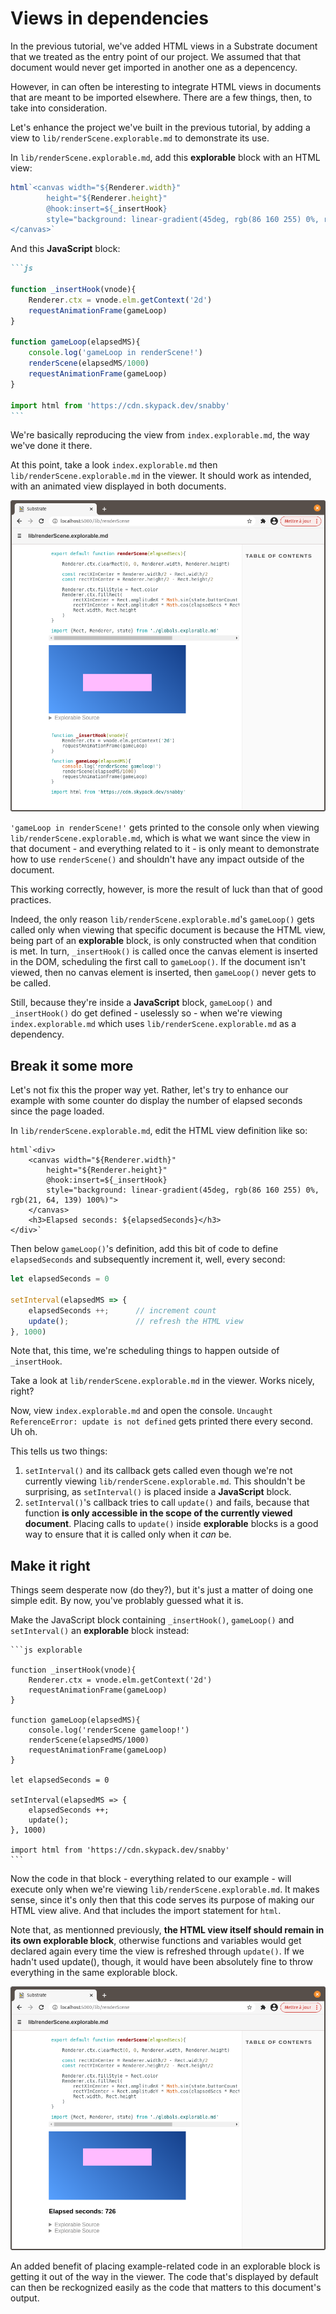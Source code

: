 # Views in dependencies

In the previous tutorial, we've added HTML views in a Substrate document that we treated as the entry point of our project. We assumed that that document would never get imported in another one as a depencency.

However, in can often be interesting to integrate HTML views in documents that are meant to be imported elsewhere. There are a few things, then, to take into consideration.

Let's enhance the project we've built in the previous tutorial, by adding a view to `lib/renderScene.explorable.md` to demonstrate its use.

In `lib/renderScene.explorable.md`, add this **explorable** block with an HTML view:

```js explorable
html`<canvas width="${Renderer.width}"
        height="${Renderer.height}"
        @hook:insert=${_insertHook}
        style="background: linear-gradient(45deg, rgb(86 160 255) 0%, rgb(21, 64, 139) 100%)">
</canvas>`
```

And this **JavaScript** block:

~~~md
```js

function _insertHook(vnode){
    Renderer.ctx = vnode.elm.getContext('2d')
    requestAnimationFrame(gameLoop)
}

function gameLoop(elapsedMS){
    console.log('gameLoop in renderScene!')
    renderScene(elapsedMS/1000)
    requestAnimationFrame(gameLoop)
}

import html from 'https://cdn.skypack.dev/snabby'
```
~~~

We're basically reproducing the view from `index.explorable.md`, the way we've done it there.

At this point, take a look `index.explorable.md` then `lib/renderScene.explorable.md` in the viewer. It should work as intended, with an animated view displayed in both documents.

![An image](./views-in-dependencies-1.png)

`'gameLoop in renderScene!'` gets printed to the console only when viewing `lib/renderScene.explorable.md`, which is what we want since the view in that document - and everything related to it - is only meant to demonstrate how to use `renderScene()` and shouldn't have any impact outside of the document.

This working correctly, however, is more the result of luck than that of good practices.

Indeed, the only reason `lib/renderScene.explorable.md`'s `gameLoop()` gets called only when viewing that specific document is because the HTML view, being part of an **explorable** block, is only constructed when that condition is met. In turn, `_insertHook()` is called once the canvas element is inserted in the DOM, scheduling the first call to `gameLoop()`. If the document isn't viewed, then no canvas element is inserted, then `gameLoop()` never gets to be called.

Still, because they're inside a **JavaScript** block, `gameLoop()` and `_insertHook()` do get defined - uselessly so - when we're viewing `index.explorable.md` which uses `lib/renderScene.explorable.md` as a dependency.

## Break it some more

Let's not fix this the proper way yet. Rather, let's try to enhance our example with some counter do display the number of elapsed seconds since the page loaded.

In `lib/renderScene.explorable.md`, edit the HTML view definition like so:
```js{1,7-8}
html`<div>
    <canvas width="${Renderer.width}"
        height="${Renderer.height}"
        @hook:insert=${_insertHook}
        style="background: linear-gradient(45deg, rgb(86 160 255) 0%, rgb(21, 64, 139) 100%)">
    </canvas>
    <h3>Elapsed seconds: ${elapsedSeconds}</h3>
</div>`
```

Then below `gameLoop()`'s definition, add this bit of code to define `elapsedSeconds` and subsequently increment it, well, every second:

```js
let elapsedSeconds = 0

setInterval(elapsedMS => {
    elapsedSeconds ++;      // increment count
    update();               // refresh the HTML view
}, 1000)
```

Note that, this time, we're scheduling things to happen outside of `_insertHook`.

Take a look at `lib/renderScene.explorable.md` in the viewer. Works nicely, right?

Now, view `index.explorable.md` and open the console. `Uncaught ReferenceError: update is not defined` gets printed there every second. Uh oh.

This tells us two things:

1. `setInterval()` and its callback gets called even though we're not currently viewing `lib/renderScene.explorable.md`. This shouldn't be surprising, as `setInterval()` is placed inside a **JavaScript** block.
2. `setInterval()`'s callback tries to call `update()` and fails, because that function **is only accessible in the scope of the currently viewed document**. Placing calls to `update()` inside **explorable** blocks is a good way to ensure that it is called only when it _can_ be.

## Make it right

Things seem desperate now (do they?), but it's just a matter of doing one simple edit. By now, you've problably guessed what it is.

Make the JavaScript block containing `_insertHook()`, `gameLoop()` and `setInterval()` an **explorable** block instead:

~~~md{1}
```js explorable

function _insertHook(vnode){
    Renderer.ctx = vnode.elm.getContext('2d')
    requestAnimationFrame(gameLoop)
}

function gameLoop(elapsedMS){
    console.log('renderScene gameloop!')
    renderScene(elapsedMS/1000)
    requestAnimationFrame(gameLoop)
}

let elapsedSeconds = 0

setInterval(elapsedMS => {
    elapsedSeconds ++;
    update();
}, 1000)

import html from 'https://cdn.skypack.dev/snabby'
```
~~~

Now the code in that block - everything related to our example - will execute only when we're viewing `lib/renderScene.explorable.md`. It makes sense, since it's only then that this code serves its purpose of making our HTML view alive. And that includes the import statement for `html`.

Note that, as mentionned previously, **the HTML view itself should remain in its own explorable block**, otherwise functions and variables would get declared again every time the view is refreshed through `update()`. If we hadn't used update(), though, it would have been absolutely fine to throw everything in the same explorable block.

![An image](./views-in-dependencies-3.png)

An added benefit of placing example-related code in an explorable block is getting it out of the way in the viewer. The code that's displayed by default can then be reckognized easily as the code that matters to this document's output.